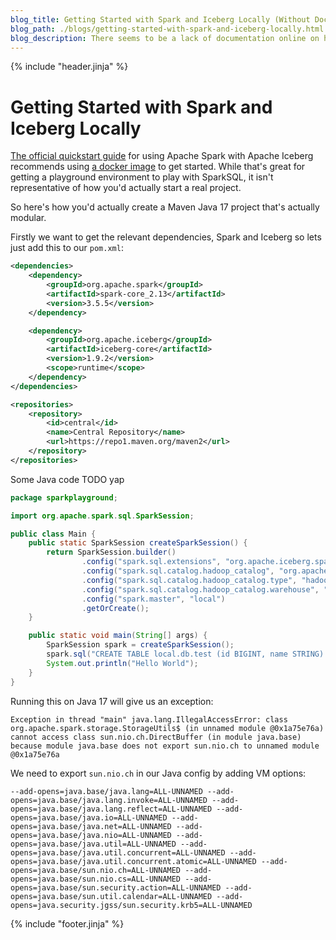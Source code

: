 ```yaml
---
blog_title: Getting Started with Spark and Iceberg Locally (Without Docker)
blog_path: ./blogs/getting-started-with-spark-and-iceberg-locally.html
blog_description: There seems to be a lack of documentation online on how to do this, so I'm making it.
---
```


{% include "header.jinja" %}

# Getting Started with Spark and Iceberg Locally

[The official quickstart guide](https://iceberg.apache.org/spark-quickstart/) for using Apache Spark with Apache Iceberg recommends using [a docker image](https://hub.docker.com/r/tabulario/spark-iceberg) to get started. While that's great for getting a playground environment to play with SparkSQL, it isn't representative of how you'd actually start a real project.

So here's how you'd actually create a Maven Java 17 project that's actually modular.

Firstly we want to get the relevant dependencies, Spark and Iceberg so lets just add this to our `pom.xml`:

```xml
<dependencies>
    <dependency>
        <groupId>org.apache.spark</groupId>
        <artifactId>spark-core_2.13</artifactId>
        <version>3.5.5</version>
    </dependency>

    <dependency>
        <groupId>org.apache.iceberg</groupId>
        <artifactId>iceberg-core</artifactId>
        <version>1.9.2</version>
        <scope>runtime</scope>
    </dependency>
</dependencies>

<repositories>
    <repository>
        <id>central</id>
        <name>Central Repository</name>
        <url>https://repo1.maven.org/maven2</url>
    </repository>
</repositories>
```

Some Java code TODO yap

```java
package sparkplayground;

import org.apache.spark.sql.SparkSession;

public class Main {
    public static SparkSession createSparkSession() {
        return SparkSession.builder()
                .config("spark.sql.extensions", "org.apache.iceberg.spark.extensions.IcebergSparkSessionExtensions")
                .config("spark.sql.catalog.hadoop_catalog", "org.apache.iceberg.spark.SparkCatalog")
                .config("spark.sql.catalog.hadoop_catalog.type", "hadoop")
                .config("spark.sql.catalog.hadoop_catalog.warehouse", "file:///database")
                .config("spark.master", "local")
                .getOrCreate();
    }

    public static void main(String[] args) {
        SparkSession spark = createSparkSession();
        spark.sql("CREATE TABLE local.db.test (id BIGINT, name STRING) USING ICEBERG");
        System.out.println("Hello World");
    }
}
```

Running this on Java 17 will give us an exception:
```
Exception in thread "main" java.lang.IllegalAccessError: class org.apache.spark.storage.StorageUtils$ (in unnamed module @0x1a75e76a) cannot access class sun.nio.ch.DirectBuffer (in module java.base) because module java.base does not export sun.nio.ch to unnamed module @0x1a75e76a
```

We need to export `sun.nio.ch` in our Java config by adding VM options:

```
--add-opens=java.base/java.lang=ALL-UNNAMED --add-opens=java.base/java.lang.invoke=ALL-UNNAMED --add-opens=java.base/java.lang.reflect=ALL-UNNAMED --add-opens=java.base/java.io=ALL-UNNAMED --add-opens=java.base/java.net=ALL-UNNAMED --add-opens=java.base/java.nio=ALL-UNNAMED --add-opens=java.base/java.util=ALL-UNNAMED --add-opens=java.base/java.util.concurrent=ALL-UNNAMED --add-opens=java.base/java.util.concurrent.atomic=ALL-UNNAMED --add-opens=java.base/sun.nio.ch=ALL-UNNAMED --add-opens=java.base/sun.nio.cs=ALL-UNNAMED --add-opens=java.base/sun.security.action=ALL-UNNAMED --add-opens=java.base/sun.util.calendar=ALL-UNNAMED --add-opens=java.security.jgss/sun.security.krb5=ALL-UNNAMED
```

{% include "footer.jinja" %}